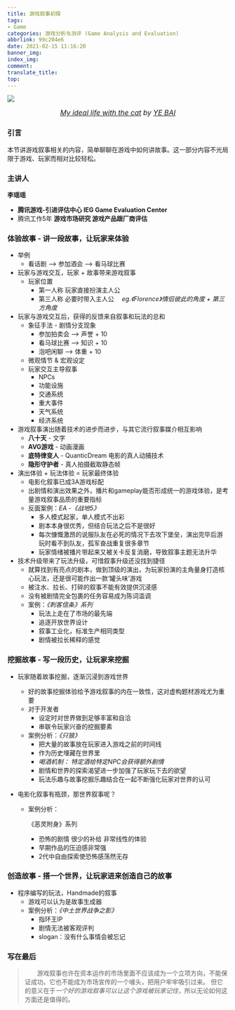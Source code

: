 ```yaml
---
title: 游戏叙事初探
tags:
- Game
categories: 游戏分析与测评 (Game Analysis and Evaluation)
abbrlink: 99c204e6
date: 2021-02-15 11:16:20
banner_img:
index_img:
comment:
translate_title:
top:
---
```






![](https://cdn.jsdelivr.net/gh/Yousazoe/picgo-repo/img/be925b109920001.Y3JvcCwxNTY2LDEyMjUsMjY3LDEyNw.png)

<div align=center>
  <font size="3">
    <i>
      <a href="https://www.behance.net/gallery/109920001/My-ideal-life-with-the-cat?tracking_source=search_projects_recommended">My ideal life with the cat</a> by 
      <a href="https://www.behance.net/LSYBAIYE">YE BAI</a>
    </i>
  </font>
</div>


### 引言

本节讲游戏叙事相关的内容，简单聊聊在游戏中如何讲故事。这一部分内容不光局限于游戏、玩家而相对比较轻松。

<!--more-->

### 主讲人

**李瑶瑶**
- **腾讯游戏-引进评估中心 IEG Game Evaluation Center**
- 腾讯工作5年 **游戏市场研究 游戏产品跟厂商评估**

### 体验故事 - 讲一段故事，让玩家来体验

- 举例
  - 看话剧 --> 参加酒会 --> 看马球比赛
- 玩家与游戏交互，玩家 + 故事带来游戏叙事
  - 玩家位置
    - 第一人称 玩家直接扮演主人公
    - 第三人称 必要时带入主人公  *eg.《Florence》情侣彼此的角度 + 第三方角度*
- 玩家与游戏交互后，获得的反馈来自叙事和玩法的总和
  - 象征手法 - 剧情分支现象
    - 参加拍卖会 --> 声誉 + 10
    - 看马球比赛 --> 知识 + 10
    - 泡吧闲聊 --> 体重 + 10
  - 微观情节 & 宏观设定
  - 玩家交互主导叙事
    - NPCs
    - 功能设施
    - 交通系统
    - 重大事件
    - 天气系统
    - 经济系统
- 游戏叙事演出随着技术的进步而进步，与其它流行叙事媒介相互影响
  - **八十天** - 文字
  - **AVG游戏** - 动画漫画
  - **底特律变人** - QuanticDream 电影的真人动捕技术
  - **隐形守护者** - 真人拍摄截取静态帧
- 演出体验 + 玩法体验 = 玩家最终体验
  - 电影化叙事已成3A游戏标配
  - 出剧情和演出效果之外，播片和gameplay能否形成统一的游戏体验，是考量游戏叙事品质的重要指标
  - 反面案例：*EA -《战地5》*
    - 多人模式起家，单人模式不出彩
    - 剧本本身很优秀，但结合玩法之后不是很好
    - 每次慷慨激昂的说服队友在必死的情况下去攻下堡垒，演出完毕后游玩时看不到队友，孤军奋战重复很多章节
    - 玩家情绪被播片带起来又被关卡反复消磨，导致叙事主题无法升华
- 技术升级带来了玩法升级，可惜叙事升级还没找到捷径
  - 就算找到有亮点的剧本，做到顶级的演出，为玩家扮演的主角量身打造核心玩法，还是很可能作出一款‘罐头味’游戏
  - 被注水、拉长、打碎的叙事不能有效提供沉浸感
  - 没有被剧情完全包裹的任务容易成为陈词滥调
  - 案例：*《刺客信条》系列*
    - 玩法上走在了市场的最先端
    - 追逐开放世界设计
    - 叙事工业化，标准生产相同类型
    - 剧情被拉长稀释的感觉

### 挖掘故事 - 写一段历史，让玩家来挖掘

- 玩家随着故事挖掘，逐渐沉浸到游戏世界

  - 好的故事挖掘体验给予游戏叙事的内在一致性，这对虚构题材游戏尤为重要
  - 对于开发者
    - 设定时对世界做到足够丰富和自洽
    - 串联令玩家兴奋的挖掘要素
  - 案例分析：*《只狼》*
    - 把大量的故事放在玩家进入游戏之前的时间线
    - 作为历史埋藏在世界里
    - *喝酒机制： 特定酒给特定NPC会获得额外剧情*
    - 剧情和世界的探索渴望进一步加强了玩家玩下去的欲望
    - 玩法乐趣与故事挖掘乐趣结合在一起不断强化玩家对世界的认可

- 电影化叙事有瓶颈，那世界叙事呢？

  - 案例分析：

     

    《恶灵附身》系列

    - 恐怖的剧情 很少的补给 非常线性的体验
    - 早期作品的压迫感非常强
    - 2代中自由探索使恐怖感荡然无存

### 创造故事 - 搭一个世界，让玩家进来创造自己的故事

- 程序编写的玩法，Handmade的叙事
  - 游戏可以认为是故事生成器
  - 案例分析：*《中土世界战争之影》*
    - 指环王IP
    - 剧情无法被客观评判
    - slogan：没有什么事情会被忘记

### 写在最后

>   游戏叙事也许在资本运作的市场里面不应该成为一个立项方向，不能保证成功。它也不能成为市场宣传的一个噱头，把用户牢牢吸引过来。 但它的意义在于*一个好的游戏叙事可以让这个游戏被玩家记住*，所以无论如何这方面还是值得的。